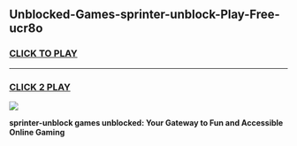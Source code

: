 
## Unblocked-Games-sprinter-unblock-Play-Free-ucr8o
<h3>
<a href="https://premium76.site?title=sprinter-unblock&ref=21A">CLICK TO PLAY</a></h3>
<hr>

<h3>
<a href="https://premium76.site?title=sprinter-unblock&ref=21A">CLICK 2 PLAY</a>
  
</h3>

<a href="https://premium76.site?title=sprinter-unblock&ref=21A"><img src="https://clearcache.store/games.png"></a>


**sprinter-unblock games unblocked: Your Gateway to Fun and Accessible Online Gaming**
